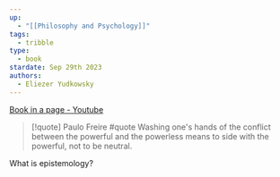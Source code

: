 ```yaml
---
up:
  - "[[Philosophy and Psychology]]"
tags:
  - tribble
type:
  - book
stardate: Sep 29th 2023
authors:
  - Eliezer Yudkowsky
---
```


[Book in a page - Youtube](https://www.youtube.com/watch?v=yy4b6geeQSY)


> [!quote] Paulo Freire #quote
> Washing one's hands of the conflict between the powerful and the powerless means to side with the powerful, not to be neutral.


What is epistemology?
